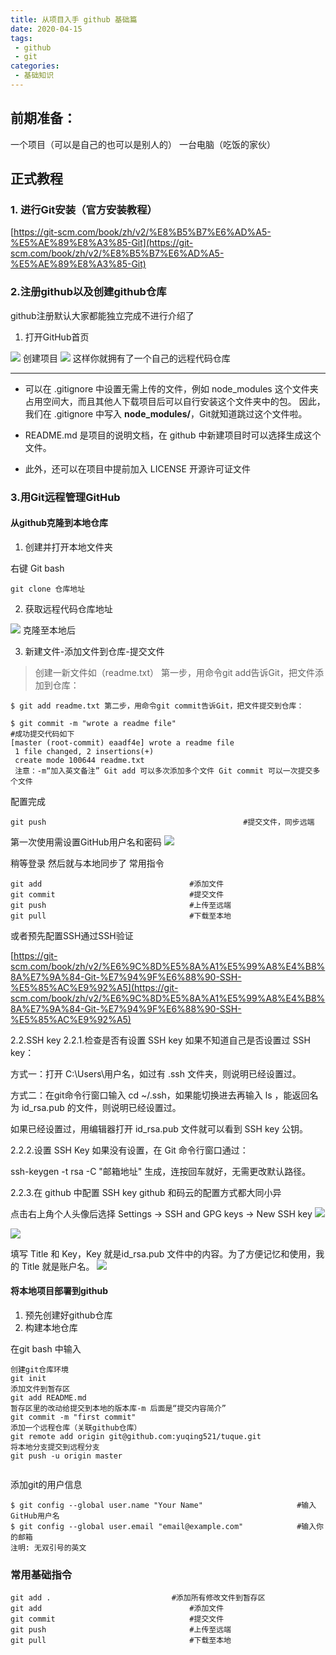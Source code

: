 ```yaml
---
title: 从项目入手 github 基础篇
date: 2020-04-15
tags:
 - github
 - git
categories:
 - 基础知识
---
```


## 前期准备：

一个项目（可以是自己的也可以是别人的）
一台电脑（吃饭的家伙）

## 正式教程

### 1. 进行Git安装（官方安装教程）

[https://git-scm.com/book/zh/v2/%E8%B5%B7%E6%AD%A5-%E5%AE%89%E8%A3%85-Git](https://git-scm.com/book/zh/v2/%E8%B5%B7%E6%AD%A5-%E5%AE%89%E8%A3%85-Git)

### 2.注册github以及创建github仓库

github注册默认大家都能独立完成不进行介绍了

1. 打开GitHub首页


![](https://user-gold-cdn.xitu.io/2020/4/15/1717987454d2ca10?w=798&h=382&f=png&s=111911)
创建项目
![](https://user-gold-cdn.xitu.io/2020/4/15/1717987454e8703f?w=1009&h=686&f=png&s=57772)
这样你就拥有了一个自己的远程代码仓库

---

- 可以在 .gitignore 中设置无需上传的文件，例如 node_modules 这个文件夹占用空间大，而且其他人下载项目后可以自行安装这个文件夹中的包。
  因此，我们在 .gitignore 中写入 **node_modules/**，Git就知道跳过这个文件啦。

- README.md 是项目的说明文档，在 github 中新建项目时可以选择生成这个文件。

- 此外，还可以在项目中提前加入 LICENSE 开源许可证文件

### 3.用Git远程管理GitHub

#### 从github克隆到本地仓库

1. 创建并打开本地文件夹

右键 Git bash

```
git clone 仓库地址
```

2. 获取远程代码仓库地址

![](https://user-gold-cdn.xitu.io/2020/4/15/1717987455a5dfbc?w=474&h=359&f=png&s=21804)
克隆至本地后

3. 新建文件-添加文件到仓库-提交文件



> 创建一新文件如（readme.txt） 第一步，用命令git add告诉Git，把文件添加到仓库：

```
$ git add readme.txt 第二步，用命令git commit告诉Git，把文件提交到仓库：

$ git commit -m "wrote a readme file"
#成功提交代码如下
[master (root-commit) eaadf4e] wrote a readme file
 1 file changed, 2 insertions(+)
 create mode 100644 readme.txt
 注意：-m“加入英文备注” Git add 可以多次添加多个文件 Git commit 可以一次提交多个文件
```

配置完成

```
git push 											#提交文件，同步远端
```

第一次使用需设置GitHub用户名和密码
![](https://user-gold-cdn.xitu.io/2020/4/15/1717987455338871?w=406&h=413&f=png&s=16234)

稍等登录
然后就与本地同步了
常用指令

```
git add 								#添加文件
git commit								#提交文件
git push								#上传至远端
git pull								#下载至本地
```

或者预先配置SSH通过SSH验证

[https://git-scm.com/book/zh/v2/%E6%9C%8D%E5%8A%A1%E5%99%A8%E4%B8%8A%E7%9A%84-Git-%E7%94%9F%E6%88%90-SSH-%E5%85%AC%E9%92%A5](https://git-scm.com/book/zh/v2/%E6%9C%8D%E5%8A%A1%E5%99%A8%E4%B8%8A%E7%9A%84-Git-%E7%94%9F%E6%88%90-SSH-%E5%85%AC%E9%92%A5)

2.2.SSH key
2.2.1.检查是否有设置 SSH key
如果不知道自己是否设置过 SSH key：


方式一：打开 C:\Users\用户名，如过有 .ssh 文件夹，则说明已经设置过。


方式二：在git命令行窗口输入 cd ~/.ssh，如果能切换进去再输入 ls ，能返回名为 id_rsa.pub 的文件，则说明已经设置过。


如果已经设置过，用编辑器打开 id_rsa.pub 文件就可以看到 SSH key 公钥。


2.2.2.设置 SSH Key
如果没有设置，在 Git 命令行窗口通过：


ssh-keygen -t rsa -C "邮箱地址"
生成，连按回车就好，无需更改默认路径。


2.2.3.在 github 中配置 SSH key
github 和码云的配置方式都大同小异


点击右上角个人头像后选择 Settings -> SSH and GPG keys -> New SSH key
![](https://user-gold-cdn.xitu.io/2020/4/15/1717987455944828?w=233&h=389&f=webp&s=6054)

![](https://user-gold-cdn.xitu.io/2020/4/15/1717987462182263?w=280&h=664&f=webp&s=11332)

填写 Title 和 Key，Key 就是id_rsa.pub 文件中的内容。为了方便记忆和使用，我的 Title 就是账户名。
![](https://user-gold-cdn.xitu.io/2020/4/15/1717987455bc4df5?w=982&h=554&f=webp&s=8612)

#### 将本地项目部署到github

1. 预先创建好github仓库
1. 构建本地仓库

在git bash 中输入

```
创建git仓库环境
git init
添加文件到暂存区
git add README.md
暂存区里的改动给提交到本地的版本库-m 后面是“提交内容简介”
git commit -m "first commit"
添加一个远程仓库（关联github仓库）
git remote add origin git@github.com:yuqing521/tuque.git
将本地分支提交到远程分支
git push -u origin master
                
```

添加git的用户信息

```
$ git config --global user.name "Your Name"						#输入GitHub用户名 
$ git config --global user.email "email@example.com"	 		#输入你的邮箱
注明: 无双引号的英文
```

### 常用基础指令

```
git add .							#添加所有修改文件到暂存区
git add 								#添加文件
git commit								#提交文件
git push								#上传至远端
git pull								#下载至本地
```


